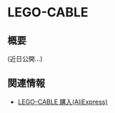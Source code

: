# LEGO-CABLE

## 概要

(近日公開...)

## 関連情報

- [LEGO-CABLE 購入(AliExpress)](https://www.aliexpress.com/store/product/M5Stack-Official-Adapter-Cable-for-LEGO-Motor-and-M5Bala-ESP32-Mini-Balance-Car-Robot-6Pin-10cm/3226069_32923086380.html)